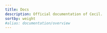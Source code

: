```yaml
---
title: Docs
description: Official documentation of Cecil.
sortby: weight
#alias: documentation/overview
---
```

